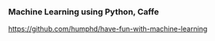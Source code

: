 ### Machine Learning using Python, Caffe

https://github.com/humphd/have-fun-with-machine-learning

